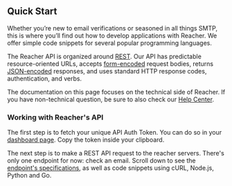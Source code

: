 ## Quick Start

Whether you’re new to email verifications or seasoned in all things SMTP, this is where you’ll find out how to develop applications with Reacher. We offer simple code snippets for several popular programming languages.

The Reacher API is organized around [REST](https://en.wikipedia.org/wiki/Representational_state_transfer). Our API has predictable resource-oriented URLs, accepts [form-encoded](<https://en.wikipedia.org/wiki/POST_(HTTP)#Use_for_submitting_web_forms>) request bodies, returns [JSON-encoded](www.json.org) responses, and uses standard HTTP response codes, authentication, and verbs.

The documentation on this page focuses on the technical side of Reacher. If you have non-technical question, be sure to also check our [Help Center](https://help.reacher.email).

### Working with Reacher's API

The first step is to fetch your unique API Auth Token. You can do so in your [dashboard page](https://app.reacher.email/dashboard). Copy the token inside your clipboard.

The next step is to make a REST API request to the reacher servers. There's only one endpoint for now: check an email. Scroll down to see the [endpoint's specifications](#operation/post-check-email), as well as code snippets using cURL, Node.js, Python and Go.
